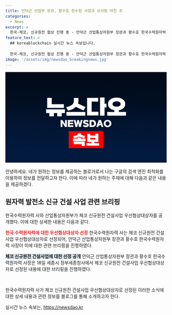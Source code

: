 ```yaml
---
title: 안덕근 산업부 장관, 황수호 한수원 사장과 브리핑 마친 후
categories:
  - News
excerpt: >
  한국-체코, 신규원전 협상 진행 중 - 안덕근 산업통상자원부 장관과 황수호 한국수력원자력 사장이 체코 신규원전 건설 사업에 대한 우선협상대상자로 선정됐다. 이에 대한 브리핑이 세종시 정부세종청사에서 이뤄졌으며, 관련 소식이 공개됐다.
feature_text: >
  ## koreablockchain 실시간 뉴스 속보입니다.

  한국-체코, 신규원전 협상 진행 중 - 안덕근 산업통상자원부 장관과 황수호 한국수력원자력 사장이 체코 신규원전 건설 사업에 대한 우선협상대상자로 선정됐다. 이에 대한 브리핑이 세종시 정부세종청사에서 이뤄졌으며, 관련 소식이 공개됐다.
image: '/assets/img/newsdao_breakingnews.jpg'
---
```


<p><img src="/assets/img/newsdao_breakingnews.jpg" alt="koreablockchain 속보" /></p>

<p>안녕하세요. 네가 원하는 정보를 제공하는 블로거로서 나는 구글의 검색 엔진 최적화를 이용하여 정보를 전달하고자 한다. 이에 따라 네가 원하는 주제에 대해 다음과 같은 내용을 제공하겠다.</p>

<h2 data-ke-size="size26">원자력 발전소 신규 건설 사업 관련 브리핑</h2>

<p>한국수력원자력 사와 산업통상자원부가 체코 신규원전 건설사업 우선협상대상자를 공개했다. 이에 대한 상세한 내용은 다음과 같다.</p>

<p><b><span style="color: #ee2323;">한국 수력원자력에 대한 우선협상대상자 선정</span></b>
한국수력원자력 사는 체코 신규원전 건설사업 우선협상대상자로 선정되어, 안덕근 산업통상자원부 장관과 황수호 한국수력원자력 사장이 이에 대한 관련 브리핑을 진행하였다.</p>

<p><b><span style="background-color: #21538527;">체코 신규원전 건설사업에 대한 선정 공개</span></b>
안덕근 산업통상자원부 장관과 황수호 한국수력원자력 사장은 18일 세종시 정부세종청사에서 체코 신규원전 건설사업 우선협상대상자로 선정된 내용에 대한 브리핑을 진행하였다.</p>

<p data-ke-size="size16">&nbsp;</p>

<p>한국수력원자력 사가 체코 신규원전 건설사업 우선협상대상자로 선정된 이러한 소식에 대한 상세 내용과 관련 정보를 블로그를 통해 소개하고자 한다.</p>
실시간 뉴스 속보는, <a href="https://newsdao.kr" rel="dofollow">https://newsdao.kr</a>


